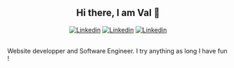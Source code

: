 <div align="center">
  <h2>Hi there, I am Val 👋</h2>
</div>

<div align="center">
  <a href="https://www.linkedin.com/in/valentine-lav/"><img src="https://img.shields.io/badge/linkedin-%230077B5.svg?&style=for-the-badge&logo=linkedin&logoColor=white" alt="Linkedin"/></a>
  <a href="https://codepen.io/vlav98"><img src="https://img.shields.io/badge/Codepen-000000?&style=for-the-badge&logo=codepen&logoColor=white" alt="Linkedin"/></a>
  <a href="https://twitter.com/vlav98"><img src="https://img.shields.io/badge/Twitter-1DA1F2?&style=for-the-badge&logo=twitter&logoColor=white" alt="Linkedin"/></a>
</div>
<br/>
<p>Website developper and Software Engineer. I try anything as long I have fun !</p>
<br />
  <!--
**vlav98/vlav98** is a ✨ _special_ ✨ repository because its `README.md` (this file) appears on your GitHub profile.

Here are some ideas to get you started:

- 🔭 I’m currently working on ...
- 🌱 I’m currently learning ...
- 👯 I’m looking to collaborate on ...
- 🤔 I’m looking for help with ...
- 💬 Ask me about ...
- 📫 How to reach me: ...
- 😄 Pronouns: ...
- ⚡ Fun fact: ...
-->
